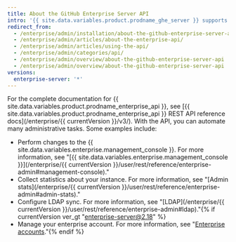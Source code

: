 ```yaml
---
title: About the GitHub Enterprise Server API
intro: '{{ site.data.variables.product.prodname_ghe_server }} supports the same powerful API available on {{ site.data.variables.product.prodname_dotcom_the_website }} as well as its own set of API endpoints.'
redirect_from:
  - /enterprise/admin/installation/about-the-github-enterprise-server-api
  - /enterprise/admin/articles/about-the-enterprise-api/
  - /enterprise/admin/articles/using-the-api/
  - /enterprise/admin/categories/api/
  - /enterprise/admin/overview/about-the-github-enterprise-server-api
  - /enterprise/admin/overview/about-the-github-enterprise-server-api
versions:
  enterprise-server: '*'
---
```


For the complete documentation for {{ site.data.variables.product.prodname_enterprise_api }}, see [{{ site.data.variables.product.prodname_enterprise_api }} REST API reference docs](/enterprise/{{ currentVersion }}/v3/). With the API, you can automate many administrative tasks. Some examples include:

- Perform changes to the {{ site.data.variables.enterprise.management_console }}. For more information, see "[{{ site.data.variables.enterprise.management_console }}](/enterprise/{{ currentVersion }}/user/rest/reference/enterprise-admin#management-console)."
- Collect statistics about your instance. For more information, see "[Admin stats](/enterprise/{{ currentVersion }}/user/rest/reference/enterprise-admin#admin-stats)."
- Configure LDAP sync. For more information, see "[LDAP](/enterprise/{{ currentVersion }}/user/rest/reference/enterprise-admin#ldap)."{% if currentVersion ver_gt "enterprise-server@2.18" %}
- Manage your enterprise account. For more information, see "[Enterprise accounts](/v4/guides/managing-enterprise-accounts)."{% endif %}
